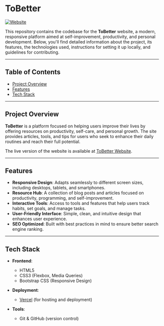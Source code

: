 # ToBetter

[![Website](https://img.shields.io/badge/Live-Website-purple)](https://tobetter.vercel.app/)

This repository contains the codebase for the **ToBetter** website, a modern, responsive platform aimed at self-improvement, productivity, and personal development. Below, you'll find detailed information about the project, its features, the technologies used, instructions for setting it up locally, and guidelines for contributing.

---

## Table of Contents

- [Project Overview](#project-overview)
- [Features](#features)
- [Tech Stack](#tech-stack)

---

## Project Overview

**ToBetter** is a platform focused on helping users improve their lives by offering resources on productivity, self-care, and personal growth. The site provides articles, tools, and tips for users who seek to enhance their daily routines and reach their full potential.

The live version of the website is available at [ToBetter Website](https://tobetter.vercel.app).

---

## Features

- **Responsive Design**: Adapts seamlessly to different screen sizes, including desktops, tablets, and smartphones.
- **Resource Hub**: A collection of blog posts and articles focused on productivity, programming, and self-improvement.
- **Interactive Tools**: Access to tools and features that help users track habits, set goals, and manage tasks.
- **User-Friendly Interface**: Simple, clean, and intuitive design that enhances user experience.
- **SEO Optimized**: Built with best practices in mind to ensure better search engine ranking.

---

## Tech Stack

- **Frontend**:
  - HTML5
  - CSS3 (Flexbox, Media Queries)
  - Bootstrap CSS (Responsive Design)
  
- **Deployment**:
  - [Vercel](https://vercel.com/) (for hosting and deployment)
  
- **Tools**:
  - Git & GitHub (version control)
